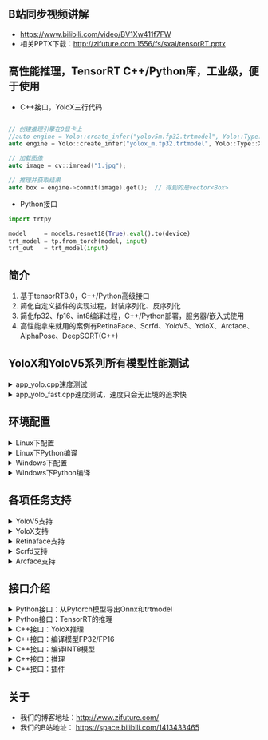 ## B站同步视频讲解
- https://www.bilibili.com/video/BV1Xw411f7FW
- 相关PPTX下载：http://zifuture.com:1556/fs/sxai/tensorRT.pptx


## 高性能推理，TensorRT C++/Python库，工业级，便于使用

- C++接口，YoloX三行代码
```C++

// 创建推理引擎在0显卡上
//auto engine = Yolo::create_infer("yolov5m.fp32.trtmodel", Yolo::Type::V5, 0);
auto engine = Yolo::create_infer("yolox_m.fp32.trtmodel", Yolo::Type::X, 0);

// 加载图像
auto image = cv::imread("1.jpg");

// 推理并获取结果
auto box = engine->commit(image).get();  // 得到的是vector<Box>
```

- Python接口
```python
import trtpy

model     = models.resnet18(True).eval().to(device)
trt_model = tp.from_torch(model, input)
trt_out   = trt_model(input)
```


## 简介
1. 基于tensorRT8.0，C++/Python高级接口
2. 简化自定义插件的实现过程，封装序列化、反序列化
3. 简化fp32、fp16、int8编译过程，C++/Python部署，服务器/嵌入式使用
4. 高性能拿来就用的案例有RetinaFace、Scrfd、YoloV5、YoloX、Arcface、AlphaPose、DeepSORT(C++)


## YoloX和YoloV5系列所有模型性能测试

<details>
<summary>app_yolo.cpp速度测试</summary>

1. 输入分辨率(YoloV5P5、YoloX)=(640x640)，(YoloV5P6)=(1280x1280)
2. max batch size = 16
3. 图像预处理 + 推理 + 后处理
4. cuda10.2，cudnn8.2.2.26，TensorRT-8.0.1.6
5. RTX2080Ti
6. 测试次数，100次取平均，去掉warmup
7. 测试结果：[workspace/perf.result.std.log](workspace/perf.result.std.log)
8. 测试代码：[src/application/app_yolo.cpp](src/application/app_yolo.cpp)
9. 测试图像，6张。目录：workspace/inference
    - 分辨率分别为：810x1080，500x806，1024x684，550x676，1280x720，800x533
10. 测试方式，加载6张图后，以原图重复100次不停塞进去。让模型经历完整的图像的预处理，后处理

---

|模型名称|分辨率|模型类型|精度|耗时|帧率|
|---|---|---|---|---|---|
|yolox_x|640x640|YoloX|FP32|21.879 |45.71 |
|yolox_l|640x640|YoloX|FP32|12.308 |81.25 |
|yolox_m|640x640|YoloX|FP32|6.862 |145.72 |
|yolox_s|640x640|YoloX|FP32|3.088 |323.81 |
|yolox_x|640x640|YoloX|FP16|6.763 |147.86 |
|yolox_l|640x640|YoloX|FP16|3.933 |254.25 |
|yolox_m|640x640|YoloX|FP16|2.515 |397.55 |
|yolox_s|640x640|YoloX|FP16|1.362 |734.48 |
|yolox_x|640x640|YoloX|INT8|4.070 |245.68 |
|yolox_l|640x640|YoloX|INT8|2.444 |409.21 |
|yolox_m|640x640|YoloX|INT8|1.730 |577.98 |
|yolox_s|640x640|YoloX|INT8|1.060 |943.15 |
|yolov5x6|1280x1280|YoloV5_P6|FP32|68.022 |14.70 |
|yolov5l6|1280x1280|YoloV5_P6|FP32|37.931 |26.36 |
|yolov5m6|1280x1280|YoloV5_P6|FP32|20.127 |49.69 |
|yolov5s6|1280x1280|YoloV5_P6|FP32|8.715 |114.75 |
|yolov5x|640x640|YoloV5_P5|FP32|18.480 |54.11 |
|yolov5l|640x640|YoloV5_P5|FP32|10.110 |98.91 |
|yolov5m|640x640|YoloV5_P5|FP32|5.639 |177.33 |
|yolov5s|640x640|YoloV5_P5|FP32|2.578 |387.92 |
|yolov5x6|1280x1280|YoloV5_P6|FP16|20.877 |47.90 |
|yolov5l6|1280x1280|YoloV5_P6|FP16|10.960 |91.24 |
|yolov5m6|1280x1280|YoloV5_P6|FP16|7.236 |138.20 |
|yolov5s6|1280x1280|YoloV5_P6|FP16|3.851 |259.68 |
|yolov5x|640x640|YoloV5_P5|FP16|5.933 |168.55 |
|yolov5l|640x640|YoloV5_P5|FP16|3.450 |289.86 |
|yolov5m|640x640|YoloV5_P5|FP16|2.184 |457.90 |
|yolov5s|640x640|YoloV5_P5|FP16|1.307 |765.10 |
|yolov5x6|1280x1280|YoloV5_P6|INT8|12.207 |81.92 |
|yolov5l6|1280x1280|YoloV5_P6|INT8|7.221 |138.49 |
|yolov5m6|1280x1280|YoloV5_P6|INT8|5.248 |190.55 |
|yolov5s6|1280x1280|YoloV5_P6|INT8|3.149 |317.54 |
|yolov5x|640x640|YoloV5_P5|INT8|3.704 |269.97 |
|yolov5l|640x640|YoloV5_P5|INT8|2.255 |443.53 |
|yolov5m|640x640|YoloV5_P5|INT8|1.674 |597.40 |
|yolov5s|640x640|YoloV5_P5|INT8|1.143 |874.91 |

</details>

<details>
<summary>app_yolo_fast.cpp速度测试，速度只会无止境的追求快</summary>

- 相比上面，模型去头去尾，去掉了Focus和尾部的多余的transpose等节点，融合到了CUDA核函数中实现。其他都是一样的。没有精度区别，速度上提升大约0.5ms
- 测试结果：[workspace/perf.result.std.log](workspace/perf.result.std.log)
- 测试代码：[src/application/app_yolo_fast.cpp](src/application/app_yolo_fast.cpp)
- 可以自己参照下载后的onnx做修改，或者群里提要求讲一讲
- 这个工作的主要目的，是优化前后处理的时间，这在任何时候都是有用的。如果你用yolox、yolov5更小的系列，都可以考虑这东西


|模型名称|分辨率|模型类型|精度|耗时|帧率|
|---|---|---|---|---|---|
|yolox_x_fast|640x640|YoloX|FP32|21.598 |46.30 |
|yolox_l_fast|640x640|YoloX|FP32|12.199 |81.97 |
|yolox_m_fast|640x640|YoloX|FP32|6.819 |146.65 |
|yolox_s_fast|640x640|YoloX|FP32|2.979 |335.73 |
|yolox_x_fast|640x640|YoloX|FP16|6.764 |147.84 |
|yolox_l_fast|640x640|YoloX|FP16|3.866 |258.64 |
|yolox_m_fast|640x640|YoloX|FP16|2.386 |419.16 |
|yolox_s_fast|640x640|YoloX|FP16|1.259 |794.36 |
|yolox_x_fast|640x640|YoloX|INT8|3.918 |255.26 |
|yolox_l_fast|640x640|YoloX|INT8|2.292 |436.38 |
|yolox_m_fast|640x640|YoloX|INT8|1.589 |629.49 |
|yolox_s_fast|640x640|YoloX|INT8|0.954 |1048.47 |
|yolov5x6_fast|1280x1280|YoloV5_P6|FP32|67.075 |14.91 |
|yolov5l6_fast|1280x1280|YoloV5_P6|FP32|37.491 |26.67 |
|yolov5m6_fast|1280x1280|YoloV5_P6|FP32|19.422 |51.49 |
|yolov5s6_fast|1280x1280|YoloV5_P6|FP32|7.900 |126.57 |
|yolov5x_fast|640x640|YoloV5_P5|FP32|18.554 |53.90 |
|yolov5l_fast|640x640|YoloV5_P5|FP32|10.060 |99.41 |
|yolov5m_fast|640x640|YoloV5_P5|FP32|5.500 |181.82 |
|yolov5s_fast|640x640|YoloV5_P5|FP32|2.342 |427.07 |
|yolov5x6_fast|1280x1280|YoloV5_P6|FP16|20.538 |48.69 |
|yolov5l6_fast|1280x1280|YoloV5_P6|FP16|10.404 |96.12 |
|yolov5m6_fast|1280x1280|YoloV5_P6|FP16|6.577 |152.06 |
|yolov5s6_fast|1280x1280|YoloV5_P6|FP16|3.087 |323.99 |
|yolov5x_fast|640x640|YoloV5_P5|FP16|5.919 |168.95 |
|yolov5l_fast|640x640|YoloV5_P5|FP16|3.348 |298.69 |
|yolov5m_fast|640x640|YoloV5_P5|FP16|2.015 |496.34 |
|yolov5s_fast|640x640|YoloV5_P5|FP16|1.087 |919.63 |
|yolov5x6_fast|1280x1280|YoloV5_P6|INT8|11.236 |89.00 |
|yolov5l6_fast|1280x1280|YoloV5_P6|INT8|6.235 |160.38 |
|yolov5m6_fast|1280x1280|YoloV5_P6|INT8|4.311 |231.97 |
|yolov5s6_fast|1280x1280|YoloV5_P6|INT8|2.139 |467.45 |
|yolov5x_fast|640x640|YoloV5_P5|INT8|3.456 |289.37 |
|yolov5l_fast|640x640|YoloV5_P5|INT8|2.019 |495.41 |
|yolov5m_fast|640x640|YoloV5_P5|INT8|1.425 |701.71 |
|yolov5s_fast|640x640|YoloV5_P5|INT8|0.844 |1185.47 |


</details>

## 环境配置

<details>
<summary>Linux下配置</summary>

- 考虑方便，这里有编译好的依赖项
    - 下载地址：[lean-tensorRT8.0.1.6-protobuf3.11.4-cudnn8.2.2.tar.gz](http://zifuture.com:1556/fs/25.shared/lean-tensorRT8.0.1.6-protobuf3.11.4-cudnn8.2.2.tar.gz)
1. 推荐使用VSCode
2. 在Makefile/CMakeLists.txt中配置你的cudnn、cuda、tensorRT8.0、protobuf路径
3. 配置Makefile或者CMakeLists中的计算能力为你的显卡对应值
    - 例如`-gencode=arch=compute_75,code=sm_75`，例如3080Ti是86，则是：`-gencode=arch=compute_86,code=sm_86`
    - 计算能力根据型号参考这里查看：https://developer.nvidia.com/zh-cn/cuda-gpus#compute
4. 在.vscode/c_cpp_properties.json中配置你的库路径
5. CUDA版本：CUDA10.2
6. CUDNN版本：cudnn8.2.2.26，注意下载dev（h文件）和runtime（so文件）
7. tensorRT版本：tensorRT-8.0.1.6-cuda10.2
8. protobuf版本（用于onnx解析器）：这里使用的是protobufv3.11.4
    - 下载地址：https://github.com/protocolbuffers/protobuf/tree/v3.11.4
    - 下载并编译，然后修改Makefile或者CMakeLists.txt的路径指向protobuf3.11.4
- CMake:
    - `mkdir build && cd build`
    - `cmake ..`
    - `make yolo -j8`
- Makefile:
    - `make yolo -j8`

</details>

<details>
<summary>Linux下Python编译</summary>

- 编译并安装:
    - Makefile方式：
        - 在Makefile中设置`use_python := true`启用python支持
    - CMakeLists.txt方式:
        - 在CMakeLists.txt中修改`set(HAS_PYTHON ON)`
    - 执行编译`make pyinstall -j8`
    - 编译后的文件，在`python/trtpy/libtrtpyc.so`

</details>


<details>
<summary>Windows下配置</summary>

1. 依赖请查看[lean/README.md](lean/README.md)
2. TensorRT.vcxproj文件中，修改`<Import Project="$(VCTargetsPath)\BuildCustomizations\CUDA 10.0.props" />`为你配置的CUDA路径
3. TensorRT.vcxproj文件中，修改`<Import Project="$(VCTargetsPath)\BuildCustomizations\CUDA 10.0.targets" />`为你配置的CUDA路径
4. TensorRT.vcxproj文件中，修改`<CodeGeneration>compute_61,sm_61</CodeGeneration>`为你显卡配备的计算能力
    - 根据型号参考这里：https://developer.nvidia.com/zh-cn/cuda-gpus#compute
5. 配置依赖或者下载依赖到lean中。配置VC++目录->包含目录和引用目录
6. 配置环境，调试->环境，设置PATH路径
7. 编译并运行案例，其中Debug为调试，Release为发布，Python为trtpyc模块

</details>

<details>
<summary>Windows下Python编译</summary>

1. 编译trtpyc.pyd，在visual studio中选择python进行编译
2. 复制dll，执行python/copy_dll_to_trtpy.bat
3. 在python目录下执行案例，python test_yolov5.py
- 如果需要进行安装，则在python目录下，切换到目标环境后，执行`python setup.py install`。（注意，执行了1、2两步后才行）
- 编译后的文件，在`python/trtpy/libtrtpyc.pyd`

</details>


## 各项任务支持

<details>
<summary>YoloV5支持</summary>

- yolov5的onnx，你的pytorch版本>=1.7时，导出的onnx模型可以直接被当前框架所使用
- 你的pytorch版本低于1.7时，或者对于yolov5其他版本（2.0、3.0、4.0），可以对opset进行简单改动后直接被框架所支持
- 如果你想实现低版本pytorch的tensorRT推理、动态batchsize等更多更高级的问题，请打开我们[博客地址](http://zifuture.com:8090)后找到二维码进群交流
1. 下载yolov5
```bash
git clone git@github.com:ultralytics/yolov5.git
```

2. 修改代码，保证动态batchsize
```python
# yolov5/models/yolo.py第55行，forward函数 
# bs, _, ny, nx = x[i].shape  # x(bs,255,20,20) to x(bs,3,20,20,85)
# x[i] = x[i].view(bs, self.na, self.no, ny, nx).permute(0, 1, 3, 4, 2).contiguous()
# 修改为:

bs, _, ny, nx = x[i].shape  # x(bs,255,20,20) to x(bs,3,20,20,85)
bs = -1
ny = int(ny)
nx = int(nx)
x[i] = x[i].view(bs, self.na, self.no, ny, nx).permute(0, 1, 3, 4, 2).contiguous()

# yolov5/models/yolo.py第70行
#  z.append(y.view(bs, -1, self.no))
# 修改为：
z.append(y.view(bs, self.na * ny * nx, self.no))

# yolov5/export.py第52行
#torch.onnx.export(dynamic_axes={'images': {0: 'batch', 2: 'height', 3: 'width'},  # shape(1,3,640,640)
#                                'output': {0: 'batch', 1: 'anchors'}  # shape(1,25200,85)  修改为
torch.onnx.export(dynamic_axes={'images': {0: 'batch'},  # shape(1,3,640,640)
                                'output': {0: 'batch'}  # shape(1,25200,85) 
```

3. 导出onnx模型
```bash
cd yolov5
python export.py --weights=yolov5s.pt --dynamic --include=onnx --opset=11
```
4. 复制模型并执行
```bash
cp yolov5/yolov5m.onnx tensorRT_cpp/workspace/
cd tensorRT_cpp
make yolo -j32
```

</details>


<details>
<summary>YoloX支持</summary>

- https://github.com/Megvii-BaseDetection/YOLOX
- 你可以选择直接make run，会从镜像地址下载onnx并推理运行看到效果。不需要自行导出
1. 下载YoloX
```bash
git clone git@github.com:Megvii-BaseDetection/YOLOX.git
cd YOLOX
```

2. 修改代码
- 这是保证int8能够顺利编译和性能提升的关键，否则提示`Missing scale and zero-point for tensor (Unnamed Layer* 686)`
- 这是保证模型推理正常顺利的关键，虽然部分情况不修改也可以执行
```Python
# yolox/models/yolo_head.py的206行forward函数，替换为下面代码
# self.hw = [x.shape[-2:] for x in outputs]
self.hw = [list(map(int, x.shape[-2:])) for x in outputs]


# yolox/models/yolo_head.py的208行forward函数，替换为下面代码
# [batch, n_anchors_all, 85]
# outputs = torch.cat(
#     [x.flatten(start_dim=2) for x in outputs], dim=2
# ).permute(0, 2, 1)
proc_view = lambda x: x.view(-1, int(x.size(1)), int(x.size(2) * x.size(3)))
outputs = torch.cat(
    [proc_view(x) for x in outputs], dim=2
).permute(0, 2, 1)


# yolox/models/yolo_head.py的253行decode_outputs函数，替换为下面代码
#outputs[..., :2] = (outputs[..., :2] + grids) * strides
#outputs[..., 2:4] = torch.exp(outputs[..., 2:4]) * strides
#return outputs
xy = (outputs[..., :2] + grids) * strides
wh = torch.exp(outputs[..., 2:4]) * strides
return torch.cat((xy, wh, outputs[..., 4:]), dim=-1)


# tools/export_onnx.py的77行
model.head.decode_in_inference = True
```

3. 导出onnx模型
```bash

# 下载模型，或许你需要翻墙
# wget https://github.com/Megvii-BaseDetection/YOLOX/releases/download/0.1.1rc0/yolox_m.pth

# 导出模型
python tools/export_onnx.py -c yolox_m.pth -f exps/default/yolox_m.py --output-name=yolox_m.onnx --dynamic --no-onnxsim
```

4. 执行程序
```bash
cp YOLOX/yolox_m.onnx tensorRT_cpp/workspace/
cd tensorRT_cpp
make yolo -j32
```

</details>


<details>
<summary>Retinaface支持</summary>


- https://github.com/biubug6/Pytorch_Retinaface
1. 下载Pytorch_Retinaface
```bash
git clone git@github.com:biubug6/Pytorch_Retinaface.git
cd Pytorch_Retinaface
```

2. 下载模型，请访问：https://github.com/biubug6/Pytorch_Retinaface#training 的training节点找到下载地址，解压到weights目录下，主要用到mobilenet0.25_Final.pth文件
3. 修改代码
```python
# models/retinaface.py第24行，
# return out.view(out.shape[0], -1, 2) 修改为
return out.view(-1, int(out.size(1) * out.size(2) * 2), 2)

# models/retinaface.py第35行，
# return out.view(out.shape[0], -1, 4) 修改为
return out.view(-1, int(out.size(1) * out.size(2) * 2), 4)

# models/retinaface.py第46行，
# return out.view(out.shape[0], -1, 10) 修改为
return out.view(-1, int(out.size(1) * out.size(2) * 2), 10)

# 以下是保证resize节点输出是按照scale而非shape，从而让动态大小和动态batch变为可能
# models/net.py第89行，
# up3 = F.interpolate(output3, size=[output2.size(2), output2.size(3)], mode="nearest") 修改为
up3 = F.interpolate(output3, scale_factor=2, mode="nearest")

# models/net.py第93行，
# up2 = F.interpolate(output2, size=[output1.size(2), output1.size(3)], mode="nearest") 修改为
up2 = F.interpolate(output2, scale_factor=2, mode="nearest")

# 以下代码是去掉softmax（某些时候有bug），同时合并输出为一个，简化解码部分代码
# models/retinaface.py第123行
# if self.phase == 'train':
#     output = (bbox_regressions, classifications, ldm_regressions)
# else:
#     output = (bbox_regressions, F.softmax(classifications, dim=-1), ldm_regressions)
# return output
# 修改为
output = (bbox_regressions, classifications, ldm_regressions)
return torch.cat(output, dim=-1)

# 添加opset_version=11，使得算子按照预期导出
# torch_out = torch.onnx._export(net, inputs, output_onnx, export_params=True, verbose=False,
#     input_names=input_names, output_names=output_names)
torch_out = torch.onnx._export(net, inputs, output_onnx, export_params=True, verbose=False, opset_version=11,
    input_names=input_names, output_names=output_names)
```
4. 执行导出onnx
```bash
python convert_to_onnx.py
```

5. 执行
```bash
cp FaceDetector.onnx ../tensorRT_cpp/workspace/mb_retinaface.onnx
cd ../tensorRT_cpp
make retinaface -j64
```

</details>


<details>
<summary>Scrfd支持</summary>

- https://github.com/deepinsight/insightface/tree/master/detection/scrfd
- 具体导出Onnx的注意事项和方法，请加群沟通。等待后面更新

</details>


<details>
<summary>Arcface支持</summary>

- https://github.com/deepinsight/insightface/tree/master/recognition/arcface_torch
```C++
auto arcface = Arcface::create_infer("arcface_iresnet50.fp32.trtmodel", 0);
auto feature = arcface->commit(make_tuple(face, landmarks)).get();
cout << feature << endl;  // 1x512
```
- 人脸识别案例中，`workspace/face/library`目录为注册入库人脸
- 人脸识别案例中，`workspace/face/recognize`目录为待识别的照片
- 结果储存在`workspace/face/result`和`workspace/face/library_draw`中

</details>


## 接口介绍

<details>
<summary>Python接口：从Pytorch模型导出Onnx和trtmodel</summary>

- 使用Python接口可以一句话导出Onnx和trtmodel，一次性调试发生的问题，解决问题。并储存onnx为后续部署使用
```python
import trtpy

model = models.resnet18(True).eval()
trtpy.from_torch(
    model, 
    dummy_input, 
    max_batch_size=16, 
    onnx_save_file="test.onnx", 
    engine_save_file="engine.trtmodel"
)
```

</details>

<details>
<summary>Python接口：TensorRT的推理</summary>

- YoloX的tensorRT推理
```python
import trtpy

yolo   = tp.Yolo(engine_file, type=tp.YoloType.X)
image  = cv2.imread("inference/car.jpg")
bboxes = yolo.commit(image).get()
```

- Pytorch的无缝对接
```python
import trtpy

model     = models.resnet18(True).eval().to(device)
trt_model = tp.from_torch(model, input)
trt_out   = trt_model(input)
```

</details>


<details>
<summary>C++接口：YoloX推理</summary>

```C++

// 创建推理引擎在0显卡上
auto engine = Yolo::create_infer("yolox_m.fp32.trtmodel"， Yolo::Type::X, 0);

// 加载图像
auto image = cv::imread("1.jpg");

// 推理并获取结果
auto box = engine->commit(image).get();
```

</details>


<details>
<summary>C++接口：编译模型FP32/FP16</summary>

```cpp
TRT::compile(
  TRT::Mode::FP32,   // 使用fp32模型编译
  3,                          // max batch size
  "plugin.onnx",              // onnx 文件
  "plugin.fp32.trtmodel",     // 保存的文件路径
  {}                         // 重新定制输入的shape
);
```
- 对于FP32编译，只需要提供onnx文件即可，可以允许重定义onnx输入节点的shape
- 对于动态或者静态batch的支持，仅仅只需要一个选项，这对于官方发布的解析器是不支持的

</details>

<details>
<summary>C++接口：编译INT8模型</summary>

- 众所周知，int8的推理效果比fp32稍微差一点（预计-5%的损失），但是速度确快很多很多，这里通过集成的编译方式，很容易实现int8的编译工作
```cpp
// 定义int8的标定数据处理函数，读取数据并交给tensor的函数
auto int8process = [](int current, int count, vector<string>& images, shared_ptr<TRT::Tensor>& tensor){
    for(int i = 0; i < images.size(); ++i){

    // 对于int8的编译需要进行标定，这里读取图像数据并通过set_norm_mat到tensor中
        auto image = cv::imread(images[i]);
        cv::resize(image, image, cv::Size(640, 640));
        float mean[] = {0, 0, 0};
        float std[]  = {1, 1, 1};
        tensor->set_norm_mat(i, image, mean, std);
    }
};


// 编译模型指定为INT8
auto model_file = "yolov5m.int8.trtmodel";
TRT::compile(
  TRT::Mode::INT8,            // 选择INT8
  3,                          // max batch size
  "yolov5m.onnx",             // onnx文件
  model_file,                 // 编译后保存的文件
  {},                         // 重定义输入的shape
  int8process,                // 指定int8标定数据的处理回调函数
  ".",                        // 指定int8标定图像数据的目录
  ""                          // 指定int8标定后的数据储存/读取路径
);
```
- 避免了官方标定流程分离的问题，复杂度太高，在这里直接集成为一个函数处理

</details>


<details>
<summary>C++接口：推理</summary>

- 对于模型推理，封装了Tensor类，实现推理的维护和数据交互，对于数据从GPU到CPU过程完全隐藏细节
- 封装了Engine类，实现模型推理和管理
```cpp
// 模型加载，得到一个共享指针，如果为空表示加载失败
auto engine = TRT::load_infer("yolov5m.fp32.trtmodel");

// 打印模型信息
engine->print();

// 加载图像
auto image = imread("demo.jpg");

// 获取模型的输入和输出tensor节点，可以根据名字或者索引获取具体第几个
auto input = engine->input(0);
auto output = engine->output(0);

// 把图像塞到input tensor中，这里是减去均值，并除以标准差
float mean[] = {0, 0, 0};
float std[]  = {1, 1, 1};
input->set_norm_mat(i, image, mean, std);

// 执行模型的推理，这里可以允许异步或者同步
engine->forward();

// 这里拿到的指针即是最终的结果指针，可以进行访问操作
float* output_ptr = output->cpu<float>();
// 这里对output_ptr进行处理即可得到结果
```

</details>


<details>
<summary>C++接口：插件</summary>

- 只需要定义必要的核函数和推理过程，完全隐藏细节，隐藏插件的序列化、反序列化、注入
- 可以简洁的实现FP32、FP16两种格式支持的插件。具体参见代码HSwish cu/hpp
```cpp
template<>
__global__ void HSwishKernel(float* input, float* output, int edge) {

    KernelPositionBlock;
    float x = input[position];
    float a = x + 3;
    a = a < 0 ? 0 : (a >= 6 ? 6 : a);
    output[position] = x * a / 6;
}

int HSwish::enqueue(const std::vector<GTensor>& inputs, std::vector<GTensor>& outputs, const std::vector<GTensor>& weights, void* workspace, cudaStream_t stream) {

    int count = inputs[0].count();
    auto grid = CUDATools::grid_dims(count);
    auto block = CUDATools::block_dims(count);
    HSwishKernel <<<grid, block, 0, stream >>> (inputs[0].ptr<float>(), outputs[0].ptr<float>(), count);
    return 0;
}


RegisterPlugin(HSwish);
```

</details>


## 关于
- 我们的博客地址：http://www.zifuture.com/
- 我们的B站地址： https://space.bilibili.com/1413433465
